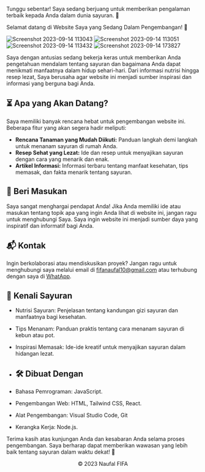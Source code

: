 Tunggu sebentar! Saya sedang berjuang untuk memberikan pengalaman terbaik kepada Anda dalam dunia sayuran. 🌱

Selamat datang di Website Saya yang Sedang Dalam Pengembangan! 🌟

![Screenshot 2023-09-14 113043](https://github.com/fifovalle/WEBSITE-LANDING-PAGE/assets/90078068/5028f086-5cdc-4264-8b67-4854fefc1bed)
![Screenshot 2023-09-14 113051](https://github.com/fifovalle/WEBSITE-LANDING-PAGE/assets/90078068/65c5506e-8bf0-406a-ae6b-f0948637cc30)
![Screenshot 2023-09-14 113432](https://github.com/fifovalle/WEBSITE-LANDING-PAGE/assets/90078068/64f21d2d-a3b1-4938-b6ea-0696500807ad)
![Screenshot 2023-09-14 173827](https://github.com/fifovalle/WEBSITE-LANDING-PAGE/assets/90078068/0299e192-8210-42af-86cc-bde5cc2a2406)

Saya dengan antusias sedang bekerja keras untuk memberikan Anda pengetahuan mendalam tentang sayuran dan bagaimana Anda dapat menikmati manfaatnya dalam hidup sehari-hari. Dari informasi nutrisi hingga resep lezat, Saya berusaha agar website ini menjadi sumber inspirasi dan informasi yang berguna bagi Anda.

## ⏳ Apa yang Akan Datang?

Saya memiliki banyak rencana hebat untuk pengembangan website ini. Beberapa fitur yang akan segera hadir meliputi:

- **Rencana Tanaman yang Mudah Diikuti:** Panduan langkah demi langkah untuk menanam sayuran di rumah Anda.
- **Resep Sehat yang Lezat:** Ide dan resep untuk menyajikan sayuran dengan cara yang menarik dan enak.
- **Artikel Informasi:** Informasi terbaru tentang manfaat kesehatan, tips memasak, dan fakta menarik tentang sayuran.

## 💬 Beri Masukan

Saya sangat menghargai pendapat Anda! Jika Anda memiliki ide atau masukan tentang topik apa yang ingin Anda lihat di website ini, jangan ragu untuk menghubungi Saya. Saya ingin website ini menjadi sumber daya yang inspiratif dan informatif bagi Anda.

## 📬 Kontak

Ingin berkolaborasi atau mendiskusikan proyek? Jangan ragu untuk menghubungi saya melalui email di [fifanaufal10@gmail.com](mailto:fifanaufal10@gmail.com) atau terhubung dengan saya di [WhatApp](https://wa.me/+6281223652490).

## 🌱 Kenali Sayuran

- Nutrisi Sayuran: Penjelasan tentang kandungan gizi sayuran dan manfaatnya bagi kesehatan.
- Tips Menanam: Panduan praktis tentang cara menanam sayuran di kebun atau pot.
- Inspirasi Memasak: Ide-ide kreatif untuk menyajikan sayuran dalam hidangan lezat.

- ## 🛠️ Dibuat Dengan

- Bahasa Pemrograman: JavaScript.
- Pengembangan Web: HTML, Tailwind CSS, React.
- Alat Pengembangan: Visual Studio Code, Git
- Kerangka Kerja: Node.js.

Terima kasih atas kunjungan Anda dan kesabaran Anda selama proses pengembangan. Saya berharap dapat memberikan wawasan yang lebih baik tentang sayuran dalam waktu dekat! 🌿

<div align="center">
  &copy; 2023 Naufal FIFA
</div>

